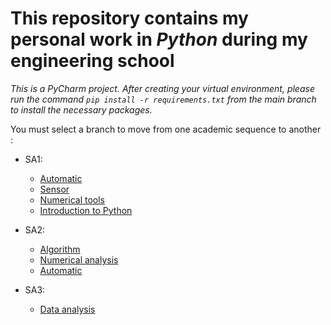 # This repository contains my personal work in *Python* during my engineering school

*This is a PyCharm project. After creating your virtual environment, please run the command `pip install -r requirements.txt` from the main branch to install the necessary packages.*

You must select a branch to move from one academic sequence to another :

- SA1:
  - [Automatic](https://github.com/tanguy-rdt/depot-ensta-python/tree/SA1/auto/TD4)
  - [Sensor](https://github.com/tanguy-rdt/depot-ensta-python/tree/SA1/capteur)
  - [Numerical tools](https://github.com/tanguy-rdt/depot-ensta-python/tree/SA1/outilsNum)
  - [Introduction to Python](https://github.com/tanguy-rdt/depot-ensta-python/tree/SA1/python)

- SA2:
  - [Algorithm](https://github.com/tanguy-rdt/depot-ensta-python/tree/SA2/algo)
  - [Numerical analysis](https://github.com/tanguy-rdt/depot-ensta-python/tree/SA2/analyseNum)
  - [Automatic](https://github.com/tanguy-rdt/depot-ensta-python/tree/SA2/auto)

- SA3:
  - [Data analysis](https://github.com/tanguy-rdt/depot-ensta-python/tree/SA3/AnnalyseDonnees)